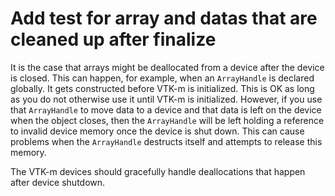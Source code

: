 # Add test for array and datas that are cleaned up after finalize

It is the case that arrays might be deallocated from a device after the
device is closed. This can happen, for example, when an `ArrayHandle` is
declared globally. It gets constructed before VTK-m is initialized. This
is OK as long as you do not otherwise use it until VTK-m is initialized.
However, if you use that `ArrayHandle` to move data to a device and that
data is left on the device when the object closes, then the
`ArrayHandle` will be left holding a reference to invalid device memory
once the device is shut down. This can cause problems when the
`ArrayHandle` destructs itself and attempts to release this memory.

The VTK-m devices should gracefully handle deallocations that happen
after device shutdown.
